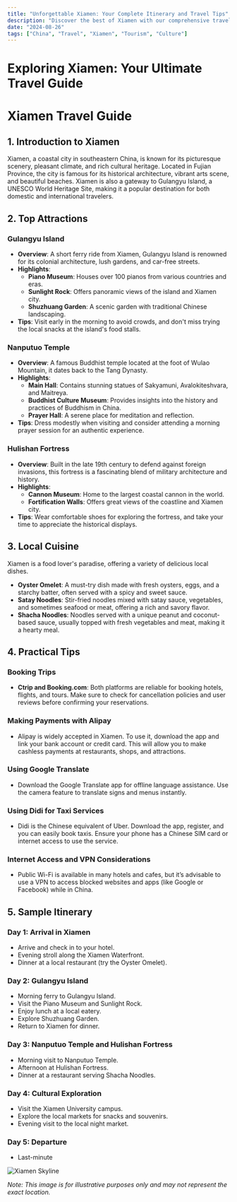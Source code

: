 ```yaml
---
title: "Unforgettable Xiamen: Your Complete Itinerary and Travel Tips"
description: "Discover the best of Xiamen with our comprehensive travel guide. Explore top attractions, savor local cuisine, and get insider tips for an unforgettable Chinese adventure."
date: "2024-08-26"
tags: ["China", "Travel", "Xiamen", "Tourism", "Culture"]
---
```


# Exploring Xiamen: Your Ultimate Travel Guide

# Xiamen Travel Guide

## 1. Introduction to Xiamen
Xiamen, a coastal city in southeastern China, is known for its picturesque scenery, pleasant climate, and rich cultural heritage. Located in Fujian Province, the city is famous for its historical architecture, vibrant arts scene, and beautiful beaches. Xiamen is also a gateway to Gulangyu Island, a UNESCO World Heritage Site, making it a popular destination for both domestic and international travelers.

## 2. Top Attractions

### Gulangyu Island
- **Overview**: A short ferry ride from Xiamen, Gulangyu Island is renowned for its colonial architecture, lush gardens, and car-free streets.
- **Highlights**:
  - **Piano Museum**: Houses over 100 pianos from various countries and eras.
  - **Sunlight Rock**: Offers panoramic views of the island and Xiamen city.
  - **Shuzhuang Garden**: A scenic garden with traditional Chinese landscaping.
- **Tips**: Visit early in the morning to avoid crowds, and don't miss trying the local snacks at the island's food stalls.

### Nanputuo Temple
- **Overview**: A famous Buddhist temple located at the foot of Wulao Mountain, it dates back to the Tang Dynasty.
- **Highlights**:
  - **Main Hall**: Contains stunning statues of Sakyamuni, Avalokiteshvara, and Maitreya.
  - **Buddhist Culture Museum**: Provides insights into the history and practices of Buddhism in China.
  - **Prayer Hall**: A serene place for meditation and reflection.
- **Tips**: Dress modestly when visiting and consider attending a morning prayer session for an authentic experience.

### Hulishan Fortress
- **Overview**: Built in the late 19th century to defend against foreign invasions, this fortress is a fascinating blend of military architecture and history.
- **Highlights**:
  - **Cannon Museum**: Home to the largest coastal cannon in the world.
  - **Fortification Walls**: Offers great views of the coastline and Xiamen city.
- **Tips**: Wear comfortable shoes for exploring the fortress, and take your time to appreciate the historical displays.

## 3. Local Cuisine
Xiamen is a food lover's paradise, offering a variety of delicious local dishes.

- **Oyster Omelet**: A must-try dish made with fresh oysters, eggs, and a starchy batter, often served with a spicy and sweet sauce.
- **Satay Noodles**: Stir-fried noodles mixed with satay sauce, vegetables, and sometimes seafood or meat, offering a rich and savory flavor.
- **Shacha Noodles**: Noodles served with a unique peanut and coconut-based sauce, usually topped with fresh vegetables and meat, making it a hearty meal.

## 4. Practical Tips

### Booking Trips
- **Ctrip and Booking.com**: Both platforms are reliable for booking hotels, flights, and tours. Make sure to check for cancellation policies and user reviews before confirming your reservations.

### Making Payments with Alipay
- Alipay is widely accepted in Xiamen. To use it, download the app and link your bank account or credit card. This will allow you to make cashless payments at restaurants, shops, and attractions.

### Using Google Translate
- Download the Google Translate app for offline language assistance. Use the camera feature to translate signs and menus instantly.

### Using Didi for Taxi Services
- Didi is the Chinese equivalent of Uber. Download the app, register, and you can easily book taxis. Ensure your phone has a Chinese SIM card or internet access to use the service.

### Internet Access and VPN Considerations
- Public Wi-Fi is available in many hotels and cafes, but it’s advisable to use a VPN to access blocked websites and apps (like Google or Facebook) while in China.

## 5. Sample Itinerary

### Day 1: Arrival in Xiamen
- Arrive and check in to your hotel.
- Evening stroll along the Xiamen Waterfront.
- Dinner at a local restaurant (try the Oyster Omelet).

### Day 2: Gulangyu Island
- Morning ferry to Gulangyu Island.
- Visit the Piano Museum and Sunlight Rock.
- Enjoy lunch at a local eatery.
- Explore Shuzhuang Garden.
- Return to Xiamen for dinner.

### Day 3: Nanputuo Temple and Hulishan Fortress
- Morning visit to Nanputuo Temple.
- Afternoon at Hulishan Fortress.
- Dinner at a restaurant serving Shacha Noodles.

### Day 4: Cultural Exploration
- Visit the Xiamen University campus.
- Explore the local markets for snacks and souvenirs.
- Evening visit to the local night market.

### Day 5: Departure
- Last-minute

<img src="https://source.unsplash.com/1600x900/?Xiamen,cityscape" alt="Xiamen Skyline" loading="lazy">

*Note: This image is for illustrative purposes only and may not represent the exact location.*


